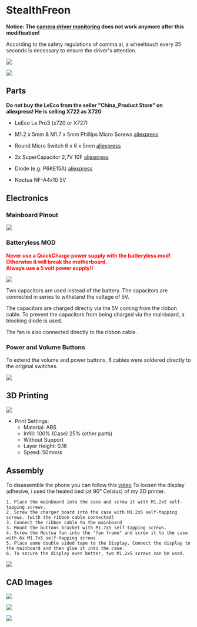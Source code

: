# StealthFreon
****Notice: The [camera driver monitoring](https://github.com/openpilot-community/documentation/blob/master/driving/driver-monitoring.md) does not work anymore after this modification!****

According to the safety regulations of comma.ai, a wheeltouch every 35 seconds is necessary to ensure the driver's attention.

![](./images/final_1.jpg)

![](./images/final_2.jpg)

## Parts

<b>Do not buy the LeEco from the seller "China_Product Store" on aliexpress! He is selling X722 as X720</b>

- LeEco Le Pro3 (x720 or X727)

- M1.2 x 5mm & M1.7 x 5mm Phillips Micro Screws
[aliexpress](https://de.aliexpress.com/item/1005001348418355.html)

- Round Micro Switch  6 x 6 x 5mm
[aliexpress](https://de.aliexpress.com/item/33009771181.html)

- 2x SuperCapacitor 2,7V 10F
[aliexpress](https://www.aliexpress.com/item/1005003123401368.html)

- Diode (e.g. P6KE15A)
[aliexpress](https://www.aliexpress.com/item/32407070026.html)

- Noctua NF-A4x10 5V

## Electronics

### Mainboard Pinout

![](./images/mainboard_pinout.png)

### Batteryless MOD

****<span style="color:red"><b>Never use a QuickCharge power supply with the batteryless mod! Otherwise it will break the motherboard. <br> Always use a 5 volt power supply!!</b></span>****

![](./images/battless_wiring.png)

Two capacitors are used instead of the battery. The capacitors are connected in series to withstand the voltage of 5V.

The capacitors are charged directly via the 5V coming from the ribbon cable.
To prevent the capacitors from being charged via the mainboard, a blocking diode is used.

The fan is also connected directly to the ribbon cable.

### Power and Volume Buttons
To extend the volume and power buttons, 6 cables were soldered directly to the original switches.

![](./images/button_extend.png)

## 3D Printing

![](./images/slicer_case.png)

- Print Settings:
  - Material: ABS
  - Infill: 100% (Case) 25% (other parts)
  - Without Support
  - Layer Height: 0.16
  - Speed: 50mm/s

## Assembly

To disassemble the phone you can follow this [video](https://www.youtube.com/watch?v=Au_gIYhe4k8)
To loosen the display adhesive, i used the heated bed (at 90° Celsius) of my 3D printer.

    1. Place the mainboard into the case and screw it with M1.2x5 self-tapping screws.
    2. Screw the charger board into the case with M1.2x5 self-tapping screws. (with the ribbon cable connected)
    3. Connect the ribbon cable to the mainboard
    3. Mount the buttons bracket with M1.7x5 self-tapping screws.
    4. Screw the Noctua fan into the "fan frame" and screw it to the case with 6x M1.7x5 self-tapping screws
    5. Place some double sided tape to the Display. Connect the display to the mainboard and then glue it into the case.
    6. To secure the display even better, two M1.2x5 screws can be used.

![](./images/display_screws.png)

## CAD Images

![](./images/cad_case.png)

![](./images/cad_fan.png)

![](./images/cad_display.png)
